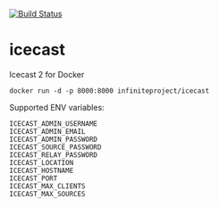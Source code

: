 [![Build Status](https://travis-ci.org/infiniteproject/icecast.svg?branch=master)](https://travis-ci.org/infiniteproject/icecast)
# icecast
Icecast 2 for Docker
```
docker run -d -p 8000:8000 infiniteproject/icecast
```
Supported ENV variables:

```
ICECAST_ADMIN_USERNAME
ICECAST_ADMIN_EMAIL
ICECAST_ADMIN_PASSWORD
ICECAST_SOURCE_PASSWORD
ICECAST_RELAY_PASSWORD
ICECAST_LOCATION
ICECAST_HOSTNAME
ICECAST_PORT
ICECAST_MAX_CLIENTS
ICECAST_MAX_SOURCES
```
